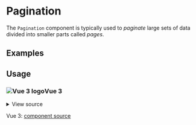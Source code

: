 # Pagination

The `Pagination` component is typically used to _paginate_ large sets of data divided into smaller parts called _pages_.

<div class="mbs24"></div>

## Examples

<div class="mbe24"></div>

<PaginationExamples />

<script setup>
import PaginationExamples from '../../components/PaginationExamples.vue'
import Alert from "../../../src/components/Alert.vue";
</script>

<div class="mbe32"></div>

## Usage

<div class="flex">
  <h3 id="vue-3" tabindex="-1">
    <img src="/images/Vue-icon.svg" alt="Vue 3 logo">Vue 3
  </h3>
</div>

<details class="disclose disclose-bordered">
<summary class="disclose-title">View source</summary>

```vue
<script setup>
// Components CSS
import "agnostic-vue/dist/index.css";
import { usePagingGenerator, Pagination } from "agnostic-vue";

const { currentPaginationPage, paginationPages, handlePaginationUpdate } =
  usePagingGenerator(1, 1, 20);

const interceptPageUpdate = (newPage) => {
  // Typcically we'd fetch or update the data set here
  console.log("interceptPageUpdate--page: ", newPage);
  // This takes care of updating the paging controls appropriately
  handlePaginationUpdate(newPage);
};
</script>
<template>
  <section>
    <h2>Pagination</h2>
    <Pagination
      @update-page="interceptPageUpdate"
      :current="currentPaginationPage"
      :pages="paginationPages"
    />
  </section>
</template>
```

</details>

Vue 3: [component source](https://github.com/AgnosticUI/agnosticui/blob/master/agnostic-vue/src/components/Table.vue)
